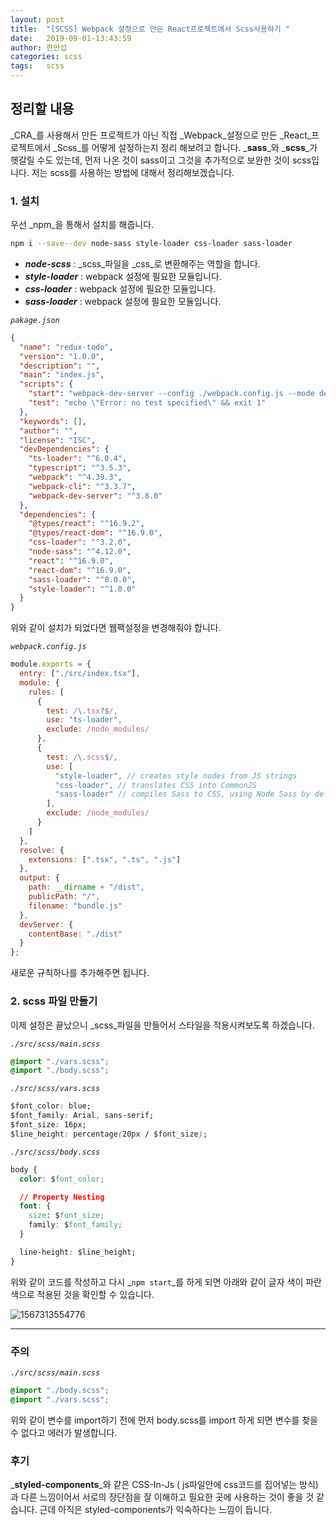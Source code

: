 ```yaml
---
layout: post
title:  "[SCSS] Webpack 설정으로 만든 React프로젝트에서 Scss사용하기 "
date:   2019-09-01-13:43:59
author: 한만섭
categories: scss
tags:	scss 
---
```




## 정리할 내용 

_CRA_를 사용해서 만든 프로젝트가 아닌 직접 _Webpack_설정으로 만든 _React_프로젝트에서 _Scss_를 어떻게 설정하는지 정리 해보려고 합니다.  _**sass**_와 _**scss**_가 헷갈릴 수도 있는데, 먼저 나온 것이 sass이고 그것을 추가적으로 보완한 것이 scss입니다. 저는 scss를 사용하는 방법에 대해서 정리해보겠습니다.  



### 1. 설치 

우선 _npm_을 통해서 설치를 해줍니다.  

```bash
npm i --save--dev node-sass style-loader css-loader sass-loader
```

- _**node-scss**_ :  _scss_파일을 _css_로 변환해주는 역할을 합니다.  
- _**style-loader**_  : webpack 설정에 필요한 모듈입니다.  
- _**css-loader**_  : webpack 설정에 필요한 모듈입니다.  
- _**sass-loader**_  : webpack 설정에 필요한 모듈입니다.   



_`pakage.json`_

```json
{
  "name": "redux-todo",
  "version": "1.0.0",
  "description": "",
  "main": "index.js",
  "scripts": {
    "start": "webpack-dev-server --config ./webpack.config.js --mode development ",
    "test": "echo \"Error: no test specified\" && exit 1"
  },
  "keywords": [],
  "author": "",
  "license": "ISC",
  "devDependencies": {
    "ts-loader": "^6.0.4",
    "typescript": "^3.5.3",
    "webpack": "^4.39.3",
    "webpack-cli": "^3.3.7",
    "webpack-dev-server": "^3.8.0"
  },
  "dependencies": {
    "@types/react": "^16.9.2",
    "@types/react-dom": "^16.9.0",
    "css-loader": "^3.2.0",
    "node-sass": "^4.12.0",
    "react": "^16.9.0",
    "react-dom": "^16.9.0",
    "sass-loader": "^8.0.0",
    "style-loader": "^1.0.0"
  }
}

```

위와 같이 설치가 되었다면 웹팩설정을 변경해줘야 합니다.  



_`webpack.config.js`_

```js
module.exports = {
  entry: ["./src/index.tsx"],
  module: {
    rules: [
      {
        test: /\.tsx?$/,
        use: "ts-loader",
        exclude: /node_modules/
      },
      {
        test: /\.scss$/,
        use: [
          "style-loader", // creates style nodes from JS strings
          "css-loader", // translates CSS into CommonJS
          "sass-loader" // compiles Sass to CSS, using Node Sass by default
        ],
        exclude: /node_modules/
      }
    ]
  },
  resolve: {
    extensions: [".tsx", ".ts", ".js"]
  },
  output: {
    path: __dirname + "/dist",
    publicPath: "/",
    filename: "bundle.js"
  },
  devServer: {
    contentBase: "./dist"
  }
};

```

새로운 규칙하나를 추가해주면 됩니다.  



### 2. scss 파일 만들기 

이제 설정은 끝났으니 _scss_파일을 만들어서 스타일을 적용시켜보도록 하겠습니다.  



_`./src/scss/main.scss`_

```css
@import "./vars.scss";
@import "./body.scss";
```



_`./src/scss/vars.scss`_

```css
$font_color: blue;
$font_family: Arial, sans-serif;
$font_size: 16px;
$line_height: percentage(20px / $font_size);

```



_`./src/scss/body.scss`_

```css
body {
  color: $font_color;

  // Property Nesting
  font: {
    size: $font_size;
    family: $font_family;
  }

  line-height: $line_height;
}

```

위와 같이 코드를 작성하고 다시 _`npm start`_를 하게 되면 아래와 같이 글자 색이 파란색으로 적용된 것을 확인할 수 있습니다.  

![1567313554776](../../../../assets/image/1567313554776.png)

***



### 주의 

_`./src/scss/main.scss`_

```css
@import "./body.scss";
@import "./vars.scss";
```

위와 같이 변수를 import하기 전에 먼저 body.scss를 import 하게 되면 변수를 찾을 수 없다고 에러가 발생합니다.  



### 후기

_**styled-components**_와 같은 CSS-In-Js ( js파일안에 css코드를 집어넣는 방식) 과 다른 느낌이어서 서로의 장단점을 잘 이해하고 필요한 곳에 사용하는 것이 좋을 것 같습니다. 근데 아직은 styled-components가 익숙하다는 느낌이 듭니다.  



